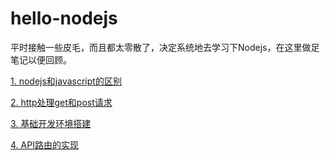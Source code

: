 # hello-nodejs
平时接触一些皮毛，而且都太零散了，决定系统地去学习下Nodejs，在这里做足笔记以便回顾。

[1. nodejs和javascript的区别](nodejs和javascript的区别.md)

[2. http处理get和post请求](http处理get和post请求.md)

[3. 基础开发环境搭建](基础开发环境搭建.md)

[4. API路由的实现](API路由的实现.md)